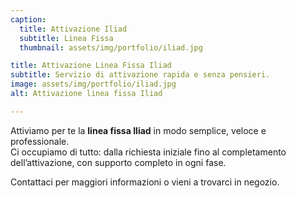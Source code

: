 ```yaml
---
caption:
  title: Attivazione Iliad
  subtitle: Linea Fissa
  thumbnail: assets/img/portfolio/iliad.jpg

title: Attivazione Linea Fissa Iliad
subtitle: Servizio di attivazione rapida e senza pensieri.
image: assets/img/portfolio/iliad.jpg
alt: Attivazione linea fissa Iliad

---
```

Attiviamo per te la **linea fissa Iliad** in modo semplice, veloce e professionale.  
Ci occupiamo di tutto: dalla richiesta iniziale fino al completamento dell’attivazione, con supporto completo in ogni fase.

Contattaci per maggiori informazioni o vieni a trovarci in negozio.
